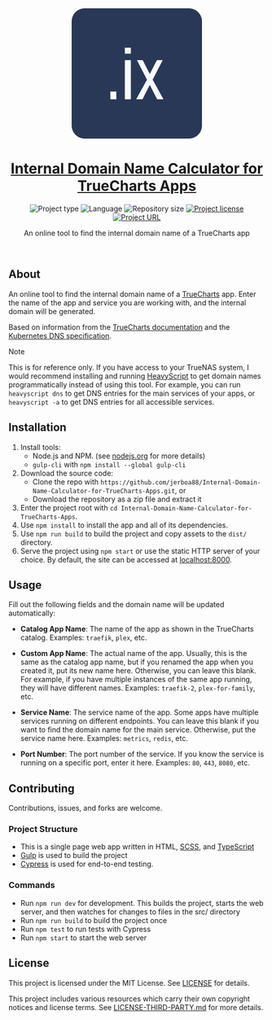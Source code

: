 <!-- Project Header -->
<div align="center">
  <img class="projectLogo" src="src/android-chrome-512x512.png" alt="Project logo" title="Project logo" width="256">

  <h1 class="projectName">
    <a href="https://internal-domain-name-calculator-for-truecharts-apps.johng.io/" title="Project URL">
      Internal Domain Name Calculator for TrueCharts Apps
    </a>
  </h1>

  <p class="projectBadges">
    <img src="https://img.shields.io/badge/type-Web_App-ff5722.svg" alt="Project type" title="Project type">
    <img src="https://img.shields.io/github/languages/top/jerboa88/Internal-Domain-Name-Calculator-for-TrueCharts-Apps.svg" alt="Language" title="Language">
    <img src="https://img.shields.io/github/repo-size/jerboa88/Internal-Domain-Name-Calculator-for-TrueCharts-Apps.svg" alt="Repository size" title="Repository size">
    <a href="LICENSE">
      <img src="https://img.shields.io/github/license/jerboa88/Internal-Domain-Name-Calculator-for-TrueCharts-Apps.svg" alt="Project license" title="Project license"/>
    </a>
    <a href="https://internal-domain-name-calculator-for-truecharts-apps.johng.io/" title="Project URL">
			<img src="https://img.shields.io/website?url=https%3A%2F%2Finternal-domain-name-calculator-for-truecharts-apps.johng.io&up_message=internal-domain-name-calculator-for-truecharts-apps.johng.io%20%E2%86%97" alt="Project URL" title="Project URL">
		</a>
  </p>

  <p class="projectDesc">
    An online tool to find the internal domain name of a TrueCharts app
  </p>

  <br/>
</div>


## About
An online tool to find the internal domain name of a [TrueCharts](https://truecharts.org/charts/description_list/) app. Enter the name of the app and service you are working with, and the internal domain will be generated.

Based on information from the [TrueCharts documentation](https://truecharts.org/manual/SCALE/guides/linking-apps/) and the [Kubernetes DNS specification](https://github.com/kubernetes/dns/blob/master/docs/specification.md).

> [!NOTE]
> This is for reference only. If you have access to your TrueNAS system, I would recommend installing and running [HeavyScript](https://github.com/Heavybullets8/heavy_script) to get domain names programmatically instead of using this tool. For example, you can run `heavyscript dns` to get DNS entries for the main services of your apps, or `heavyscript -a` to get DNS entries for all accessible services.


## Installation
1. Install tools:
   - Node.js and NPM. (see [nodejs.org](https://nodejs.org/) for more details)
   - `gulp-cli` with `npm install --global gulp-cli`
2. Download the source code:
   - Clone the repo with `https://github.com/jerboa88/Internal-Domain-Name-Calculator-for-TrueCharts-Apps.git`, or
   - Download the repository as a zip file and extract it
3. Enter the project root with `cd Internal-Domain-Name-Calculator-for-TrueCharts-Apps`.
4. Use `npm install` to install the app and all of its dependencies.
5. Use `npm run build` to build the project and copy assets to the `dist/` directory.
6. Serve the project using `npm start` or use the static HTTP server of your choice. By default, the site can be accessed at [localhost:8000](https://localhost:8000).


## Usage
Fill out the following fields and the domain name will be updated automatically:
- **Catalog App Name**: The name of the app as shown in the TrueCharts catalog. Examples: `traefik`, `plex`, etc.

- **Custom App Name**: The actual name of the app. Usually, this is the same as the catalog app name, but if you renamed the app when you created it, put its new name here. Otherwise, you can leave this blank. For example, if you have multiple instances of the same app running, they will have different names. Examples: `traefik-2`, `plex-for-family`, etc.

- **Service Name**: The service name of the app. Some apps have multiple services running on different endpoints. You can leave this blank if you want to find the domain name for the main service. Otherwise, put the service name here. Examples: `metrics`, `redis`, etc.

- **Port Number**: The port number of the service. If you know the service is running on a specific port, enter it here. Examples: `80`, `443`, `8080`, etc.


## Contributing
Contributions, issues, and forks are welcome.

### Project Structure
- This is a single page web app written in HTML, [SCSS](https://sass-lang.com/), and [TypeScript](https://www.typescriptlang.org/)
- [Gulp](https://gulpjs.com/) is used to build the project
- [Cypress](https://www.cypress.io/) is used for end-to-end testing.

### Commands
- Run `npm run dev` for development. This builds the project, starts the web server, and then watches for changes to files in the src/ directory
- Run `npm run build` to build the project once
- Run `npm test` to run tests with Cypress
- Run `npm start` to start the web server


## License
This project is licensed under the MIT License. See [LICENSE](LICENSE) for details.

This project includes various resources which carry their own copyright notices and license terms. See [LICENSE-THIRD-PARTY.md](LICENSE-THIRD-PARTY.md) for more details.
